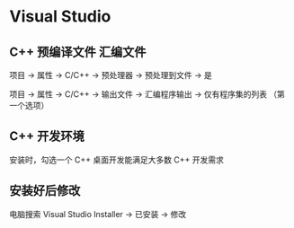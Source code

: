# Visual Studio

## C++ 预编译文件 汇编文件

项目 -> 属性 -> C/C++ -> 预处理器 -> 预处理到文件 -> 是

项目 -> 属性 -> C/C++ -> 输出文件 -> 汇编程序输出 -> 仅有程序集的列表 （第一个选项）

## C++ 开发环境

安装时，勾选一个 C++ 桌面开发能满足大多数 C++ 开发需求

## 安装好后修改

电脑搜索 Visual Studio Installer -> 已安装 -> 修改
